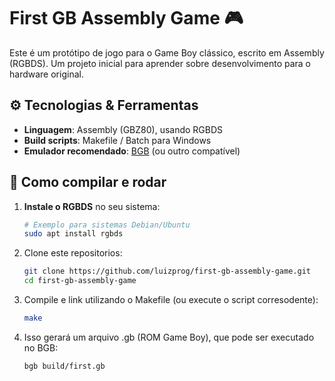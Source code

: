 # First GB Assembly Game 🎮

Este é um protótipo de jogo para o Game Boy clássico, escrito em Assembly (RGBDS). Um projeto inicial para aprender sobre desenvolvimento para o hardware original.

## ⚙️ Tecnologias & Ferramentas

- **Linguagem**: Assembly (GBZ80), usando RGBDS  
- **Build scripts**: Makefile / Batch para Windows  
- **Emulador recomendado**: [BGB](https://bgb.bircd.org) (ou outro compatível)

## 🚀 Como compilar e rodar

1. **Instale o RGBDS** no seu sistema:
   ```bash
   # Exemplo para sistemas Debian/Ubuntu
   sudo apt install rgbds

2. Clone este repositorios:
    ```bash
    git clone https://github.com/luizprog/first-gb-assembly-game.git
    cd first-gb-assembly-game

3. Compile e link utilizando o Makefile (ou execute o script corresodente):
    ```bash
    make

4. Isso gerará um arquivo .gb (ROM Game Boy), que pode ser executado no BGB:
    ```bash
    bgb build/first.gb


